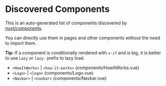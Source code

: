 # Discovered Components

This is an auto-generated list of components discovered by [nuxt/components](https://github.com/nuxt/components).

You can directly use them in pages and other components without the need to import them.

**Tip:** If a component is conditionally rendered with `v-if` and is big, it is better to use `Lazy` or `lazy-` prefix to lazy load.

- `<HowItWorks>` | `<how-it-works>` (components/HowItWorks.vue)
- `<Logo>` | `<logo>` (components/Logo.vue)
- `<Navbar>` | `<navbar>` (components/Navbar.vue)
